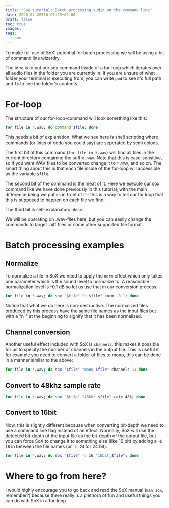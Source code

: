 ```yaml
---
title: "SoX tutorial: Batch processing audio on the command line"
date: 2020-04-26T10:07:25+02:00
draft: false
toc: true
images:
tags:
  - sox
---
```


To make full use of SoX' potential for batch processing we will be using a bit of command line wizardry.

The idea is to put our sox command inside of a for-loop which iterates over all audio files in the folder you are currently in. If you are unsure of what folder your terminal is executing from, you can write `pwd` to see it's full path and `ls` to see the folder's contents.

# For-loop

The structure of our for-loop-command will look something like this:
```bash
for file in *.wav; do command $file; done
```
This needs a bit of explanation. What we see here is shell scripting where commands (or lines of code you could say) are seperated by semi colons.

The first bit of this command (`for file in *.wav`) will find all files in the current directory containing the suffix `.wav`. Note that this is case-sensitive, so if you want WAV files to be converted change it to `*.WAV`, and so on. The smart thing about this is that each file inside of the for-loop will accessible as the variable `$file`.

The second bit of the command is the meat of it. Here we execute our sox command like we have done previously in this tutorial, with the main difference being we put `do` in front of it - this is a way to tell our for loop that this is supposed to happen on each file we find.

The third bit is self-explanatory: `done`.

We will be operating on .wav-files here, but you can easily change the commands to target .aiff files or some other supported file format.

# Batch processing examples

## Normalize
To normalize a file in SoX we need to apply the `norm` effect which only takes one parameter which is the sound level to normalize to. A reasonable normalization level is -0.1 dB so let us use that in our conversion process.

```bash
for file in *.wav; do sox "$file" "n_$file" norm -0.1; done
```

Notice that what we do here is non-destructive. The normalized files produced by this process have the same file names as the input files but with a "n_" at the beginning to signify that it has been normalized.

## Channel conversion

Another useful effect included with SoX is `channels`, this makes it possible for us to specify the number of channels in the output file. This is useful if for example you need to convert a folder of files to mono, this can be done in a manner similar to the above:

```bash
for file in *.wav; do sox "$file" "mono_$file" channels 1; done
```

## Convert to 48khz sample rate
```bash
for file in *.wav; do sox "$file" "48khz_$file" rate 48k; done
```

## Convert to 16bit

Now, this is slightly different because when converting bit-depth we need to use a command line flag instead of an effect. Normally, SoX will use the detected bit-depth of the input file as the bit-depth of the output file, but you can force SoX to change it to something else (like 16 bit) by adding a `-b 16` in between the file names (or `-b 24` for 24 bit).

```bash
for file in *.wav; do sox "$file" -b 16 "16bit_$file"; done
```

# Where to go from here?
I would highly encourage you to go back and read the SoX manual (`man sox`, remember?) because there really is a plethora of fun and useful things you can do with SoX in a for-loop.

